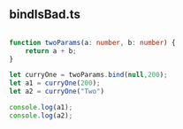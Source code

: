 ## bindIsBad.ts

```typescript

function twoParams(a: number, b: number) {
    return a + b;
}

let curryOne = twoParams.bind(null,200);
let a1 = curryOne(200);
let a2 = curryOne("Two")

console.log(a1);
console.log(a2);

```